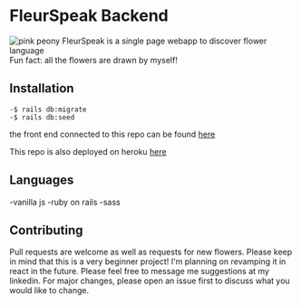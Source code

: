 # FleurSpeak Backend

![pink peony](https://fleurspeak.web.app/peonies/peony-pink.png)
FleurSpeak is a single page webapp to discover flower language <br> Fun fact: all the flowers are drawn by myself!

## Installation

``` -$ rails db:create
-$ rails db:migrate
-$ rails db:seed 
```

the front end connected to this repo can be found [here](https://github.com/sydneygold/fleurSpeak)

This repo is also deployed on heroku [here](https://fleur-speak-backend.herokuapp.com/flowers)

## Languages
-vanilla js 
-ruby on rails 
-sass

## Contributing

Pull requests are welcome as well as requests for new flowers. Please keep in mind that this is a very beginner project! I'm planning on revamping it in react in the future. Please feel free to message me suggestions at my linkedin. For major changes, please open an issue first to discuss what you would like to change.
